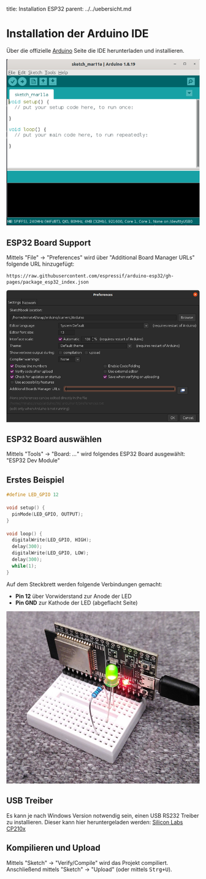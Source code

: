 title: Installation ESP32
parent: ../../uebersicht.md

# Installation der Arduino IDE

Über die offizielle [Arduino](https://www.arduino.cc/en/software) Seite die IDE herunterladen und installieren.

![Arduino IDE](arduino.png)

## ESP32 Board Support

Mittels "File" → "Preferences" wird über "Additional Board Manager URLs" folgende URL hinzugefügt:

    https://raw.githubusercontent.com/espressif/arduino-esp32/gh-pages/package_esp32_index.json

![Preferences](preferences.png)

## ESP32 Board auswählen

Mittels "Tools" → "Board: *...*" wird folgendes ESP32 Board ausgewählt: "ESP32 Dev Module"

## Erstes Beispiel

```c
#define LED_GPIO 12

void setup() {
  pinMode(LED_GPIO, OUTPUT);
}

void loop() {
  digitalWrite(LED_GPIO, HIGH);
  delay(300);
  digitalWrite(LED_GPIO, LOW);
  delay(300);
  while(1);
}
```

Auf dem Steckbrett werden folgende Verbindungen gemacht:

* **Pin 12** über Vorwiderstand zur Anode der LED
* **Pin GND** zur Kathode der LED (abgeflacht Seite)

![Board](board.png)

## USB Treiber

Es kann je nach Windows Version notwendig sein, einen USB RS232 Treiber zu installieren. Dieser kann hier heruntergeladen werden: [Silicon Labs CP210x](https://www.silabs.com/developers/usb-to-uart-bridge-vcp-drivers)

## Kompilieren und Upload

Mittels "Sketch" → "Verify/Compile" wird das Projekt compiliert. Anschließend mittels "Sketch" → "Upload" (oder mittels <kbd>Strg+U</kbd>).